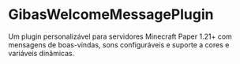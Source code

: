 # GibasWelcomeMessagePlugin
Um plugin personalizável para servidores Minecraft Paper 1.21+ com mensagens de boas-vindas, sons configuráveis e suporte a cores e variáveis dinâmicas.

